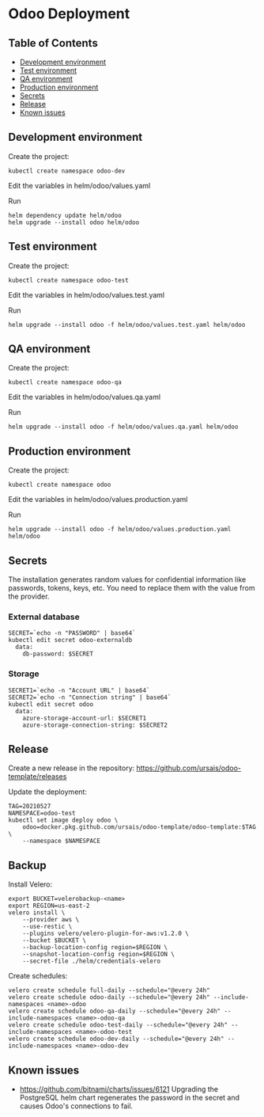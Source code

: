 # Odoo Deployment

## Table of Contents

- [Development environment](#Development-environment)
- [Test environment](#Test-environment)
- [QA environment](#QA-environment)
- [Production environment](#Production-environment)
- [Secrets](#Secrets)
- [Release](#Release)
- [Known issues](#Known-issues)

## Development environment

Create the project:

```shell script
kubectl create namespace odoo-dev
```

Edit the variables in helm/odoo/values.yaml

Run

```shell script
helm dependency update helm/odoo
helm upgrade --install odoo helm/odoo
```

## Test environment

Create the project:

```shell script
kubectl create namespace odoo-test
```

Edit the variables in helm/odoo/values.test.yaml

Run

```shell script
helm upgrade --install odoo -f helm/odoo/values.test.yaml helm/odoo
```

## QA environment

Create the project:

```shell script
kubectl create namespace odoo-qa
```

Edit the variables in helm/odoo/values.qa.yaml

Run

```shell script
helm upgrade --install odoo -f helm/odoo/values.qa.yaml helm/odoo
```

## Production environment

Create the project:

```shell script
kubectl create namespace odoo
```

Edit the variables in helm/odoo/values.production.yaml

Run

```shell script
helm upgrade --install odoo -f helm/odoo/values.production.yaml helm/odoo
```

## Secrets

The installation generates random values for confidential information like passwords,
tokens, keys, etc. You need to replace them with the value from the provider.

### External database

```shell
SECRET=`echo -n "PASSWORD" | base64`
kubectl edit secret odoo-externaldb
  data:
    db-password: $SECRET
```

### Storage

```shell
SECRET1=`echo -n "Account URL" | base64`
SECRET2=`echo -n "Connection string" | base64`
kubectl edit secret odoo
  data:
    azure-storage-account-url: $SECRET1
    azure-storage-connection-string: $SECRET2
```

## Release

Create a new release in the repository: https://github.com/ursais/odoo-template/releases

Update the deployment:

```shell script
TAG=20210527
NAMESPACE=odoo-test
kubectl set image deploy odoo \
    odoo=docker.pkg.github.com/ursais/odoo-template/odoo-template:$TAG \
    --namespace $NAMESPACE
```

## Backup

Install Velero:

```shell
export BUCKET=velerobackup-<name>
export REGION=us-east-2
velero install \
    --provider aws \
    --use-restic \
    --plugins velero/velero-plugin-for-aws:v1.2.0 \
    --bucket $BUCKET \
    --backup-location-config region=$REGION \
    --snapshot-location-config region=$REGION \
    --secret-file ./helm/credentials-velero
```

Create schedules:

```shell
velero create schedule full-daily --schedule="@every 24h"
velero create schedule odoo-daily --schedule="@every 24h" --include-namespaces <name>-odoo
velero create schedule odoo-qa-daily --schedule="@every 24h" --include-namespaces <name>-odoo-qa
velero create schedule odoo-test-daily --schedule="@every 24h" --include-namespaces <name>-odoo-test
velero create schedule odoo-dev-daily --schedule="@every 24h" --include-namespaces <name>-odoo-dev
```

## Known issues

- https://github.com/bitnami/charts/issues/6121 Upgrading the PostgreSQL helm chart
  regenerates the password in the secret and causes Odoo's connections to fail.
